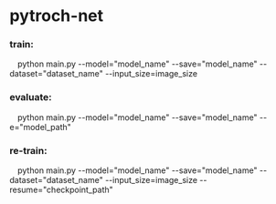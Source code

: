 # pytroch-net  
### train:  
&emsp;python main.py --model="model_name" --save="model_name" --dataset="dataset_name" --input_size=image_size  
### evaluate:  
&emsp;python main.py --model="model_name" --save="model_name" --e="model_path"  
### re-train:  
&emsp;python main.py --model="model_name" --save="model_name" --dataset="dataset_name" --input_size=image_size --resume="checkpoint_path"  
